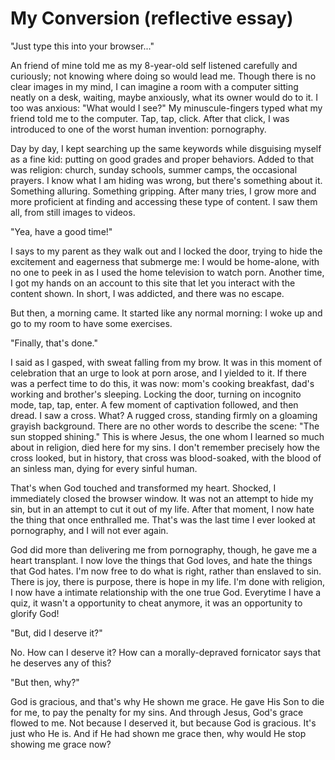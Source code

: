# My Conversion (reflective essay)

"Just type this into your browser..."

An friend of mine told me as my 8-year-old self listened carefully and curiously; not knowing where doing so would lead me. Though there is no clear images in my mind, I can imagine a room with a computer sitting neatly on a desk, waiting, maybe anxiously, what its owner would do to it. I too was anxious: "What would I see?" My minuscule-fingers typed what my friend told me to the computer. Tap, tap, click. After that click, I was introduced to one of the worst human invention: pornography.

Day by day, I kept searching up the same keywords while disguising myself as a fine kid: putting on good grades and proper behaviors. Added to that was religion: church, sunday schools, summer camps, the occasional prayers. I know what I am hiding was wrong, but there's something about it. Something alluring. Something gripping. After many tries, I grow more and more proficient at finding and accessing these type of content. I saw them all, from still images to videos. 

"Yea, have a good time!"

I says to my parent as they walk out and I locked the door, trying to hide the excitement and eagerness that submerge me: I would be home-alone, with no one to peek in as I used the home television to watch porn. Another time, I got my hands on an account to this site that let you interact with the content shown. In short, I was addicted, and there was no escape.

But then, a morning came. It started like any normal morning: I woke up and go to my room to have some exercises. 

"Finally, that's done."

I said as I gasped, with sweat falling from my brow. It was in this moment of celebration that an urge to look at porn arose, and I yielded to it. If there was a perfect time to do this, it was now: mom's cooking breakfast, dad's working and brother's sleeping. Locking the door, turning on incognito mode, tap, tap, enter. A few moment of captivation followed, and then dread. I saw a cross. What? A rugged cross, standing firmly on a gloaming grayish background. There are no other words to describe the scene: "The sun stopped shining." This is where Jesus, the one whom I learned so much about in religion, died here for my sins. I don't remember precisely how the cross looked, but in history, that cross was blood-soaked, with the blood of an sinless man, dying for every sinful human.

That's when God touched and transformed my heart. Shocked, I immediately closed the browser window. It was not an attempt to hide my sin, but in an attempt to cut it out of my life. After that moment, I now hate the thing that once enthralled me. That's was the last time I ever looked at pornography, and I will not ever again.

God did more than delivering me from pornography, though, he gave me a heart transplant. I now love the things that God loves, and hate the things that God hates. I'm now free to do what is right, rather than enslaved to sin. There is joy, there is purpose, there is hope in my life. I'm done with religion, I now have a intimate relationship with the one true God. Everytime I have a quiz, it wasn't a opportunity to cheat anymore, it was an opportunity to glorify God! 

"But, did I deserve it?"

No. How can I deserve it? How can a morally-depraved fornicator says that he deserves any of this?

"But then, why?"

God is gracious, and that's why He shown me grace. 
He gave His Son to die for me, to pay the penalty for my sins. And through Jesus, God's grace flowed to me. Not because I deserved it, but because God is gracious. It's just who He is. And if He had shown me grace then, why would He stop showing me grace now?
